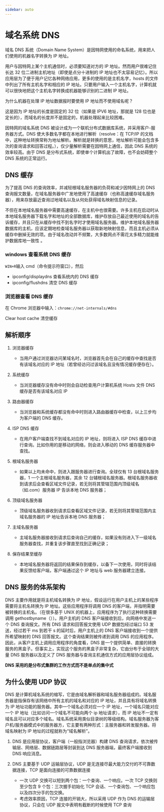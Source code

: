 ```yaml
---
sidebar: auto
---
```


# 域名系统 DNS

域名 DNS 系统（Domain Name System）是因特网使用的命名系统，用来把人们使用的机器名字转换为 IP 地址。

用户与因特网上某个主机通信时，必须要知道对方的 IP 地址。然而用户很难记住长达 32 位二进制主机地址（即使是点分十进制的 IP 地址也不太容易记忆）。所以应用层为了便于用户记忆各种网络应用，更多的使用的是主机名字，hosts 的文件中列出了所有主机名字和相应的 IP 地址。只要用户输入一个主机名字，计算机就可以很快地把这个主机名字转换成机器能够识别的二进制 IP 地址。

为什么机器在处理 IP 地址数据报时要使用 IP 地址而不使用域名呢？

这是因为 IP 地址的长度是固定的 32 位（如果是 IPV6 地址，那就是 128 位也是定长的），而域名的长度并不是固定的，机器处理起来比较困难。

因特网的域名系统 DNS 被设计成为一个联机分布式数据库系统，并采用客户-服务器方式。DNS 使大多数名字都在本地进行解析（resolve：在 TCP/IP 的文档中，这种地址转换常称为地址解析。解析就是转换的意思，地址解析可能会包含多次的查询请求和回答过程。），仅少量解析需要在因特网上通信，因此 DNS 系统的效率较高。由于 DNS 是分布式系统，即使单个计算机出了故障，也不会妨碍整个 DNS 系统的正常运行。

## DNS 缓存

为了提高 DNS 的查询效率，并减轻根域名服务器的负荷和减少因特网上的 DNS 查询报文数量，在域名服务器中广发地使用了高速缓存（也称高速缓存域名服务器），用来存放最近查询过地域名以及从何处获得域名映射信息的记录。

不但在本地域名服务器中需要高速缓存，在主机中也很需要。许多主机在启动时从本地域名服务器下载名字和地址的全部数据库，维护存放自己最近使用的域名的告诉缓存，并且只在从缓存中找不到名字时才使用域名服务器。维护本地域名服务器数据库的主机，应该定期地检查域名服务器以获取新地映射信息，而且主机必须从缓存中删掉无效的项。由于域名改动并不频繁，大多数网点不需花太多精力就能维护数据库地一致性 。

### windows 查看系统 DNS 缓存

`WIN+R`输入 cmd（命令提示符窗口），然后

- ipconfig/displaydns 查看系统内的 DNS 缓存
- ipconfig/flushdns 清空 DNS 缓存

### 浏览器查看 DNS 缓存

在 Chrome 浏览器中输入：`chrome://net-internals/#dns`

Clear host cache 清空缓存

## 解析顺序

1. 浏览器缓存

   - 当用户通过浏览器访问某域名时，浏览器首先会在自己的缓存中查找是否有该域名对应的 IP 地址（若曾经访问过该域名且没有情况缓存便存在）。

2. 系统缓存

   - 当浏览器缓存没有命中时则会自动检查用户计算机系统 Hosts 文件 DNS 缓存是否有该域名对应 IP

3. 路由器缓存

   - 当浏览器和系统缓存都没有命中时则进入路由器缓存中检查，以上三步均为客户端的 DNS 缓存。

4. ISP DNS 缓存

   - 在用户客户端查找不到域名对应的 IP 地址，则将进入 ISP DNS 缓存中进行查询。比如你用的是移动的网络，则会进入移动的 DNS 缓存服务器中查找。

5. 根域名服务器

   - 如果以上均未命中，则进入跟服务器进行查询。全球仅有 13 台根域名服务器，1 一个主根域名服务器，其余 12 台辅根域名服务器。根域名服务器收到请求后会查看区域文件记录，若无则将其管辖范围内顶级域名（如.com）服务器 IP 告诉本地 DNS 服务器；

6. 顶级域名服务器

   - 顶级域名服务器收到请求后查看区域文件记录，若无则将其管辖范围内主域名服务器的 IP 地址告诉本地 DNS 服务器；

7. 主域名服务器

   - 主域名服务器接收到请求后查询自己的缓存，如果没有则进入下一级域名服务器查找，并重复该步骤直至找到正确记录；

8. 保存结果至缓存

   - 本地域名服务器将返回的结果保存到缓存，以备下一次使用，同时将该结果反馈给客户端，客户端通过这个 IP 地址与 web 服务器建立连接。

## DNS 服务的体系架构

DNS 主要作用就是将主机域名转换为 IP 地址，假设运行在用户主机上的某些程序需要将主机名转换为 IP 地址。这些应用程序将调用 DNS 的客户端，并指明需要被转换的主机名。（在很多基于 UNIX 的机器上，应用程序为了执行这种转换需要调用 gethostbyname（））。用户主机的 DNS 客户端接收到后，向网络中发送一个 DNS 查询报文。所有 DNS 请求和回答报文使用 UDP 数据包经过端口 53 发送，经过若干 ms 到若干 s 的延时后，用户主机上的 DNS 客户端接收到一个提供所希望映射的 DNS 回答报文。这个查询结果则被传递到调用 DNS 的应用程序。因此，从客户主机上调用应用程序的角度看，DNS 是一个提供简单、直接的转换服务的黑盒子。但事实上，实现这个服务的黑盒子非常复杂，它由分布于全球的大量 DNS 服务器以及定义了 DNS 服务器与查询主机通信方式的应用层协议组成。

**DNS 采用的是分布式集群的工作方式而不是单点的集中式**

## 为什么使用 UDP 协议

DNS 是计算机域名系统的缩写，它是由域名解析器和域名服务器组成的。域名服务器是指保存有该网络中所有主机的域名和对应的 IP 地址，并且具有将域名转换为 IP 地址功能的服务器。其中一个域名必须对应一个 IP 地址，一个域名只能对应一个 IP 地址（比如访问一个域名不可能向两个 ip 地址请求），而 IP 地址不一定有域名且可以对应多个域名。域名系统采用类似目录树的等级结构。域名服务器为客户机/服务器模式中的服务器方，它主要有两种形式：主服务器和转发服务器。将域名映射为 IP 地址的过程就称为“域名解析”。

1. DNS 是应用层协议，客户端（一般指浏览器）构建 DNS 查询请求，依次被传输层、网络层、数据链路层等封装到达 DNS 服务器端，最终客户端接收到 DNS 响应消息。

2. DNS 主要基于 UDP 运输层协议，UDP 是无连接尽最大能力交付的不可靠数据连接，TCP 是面向连接的可靠数据连接

   - 一次 UDP 交换可以短到两个包：一个查询、一个响应。一次 TCP 交换则至少包含 9 个包：三次握手初始化 TCP 会话、一个查询包、一个响应包以及四次分手的包交换。
   - 考虑效率原因，TCP 连接的开销大，所以采用 UDP 作为 DNS 的运输层协议，只会在 UDP 报文中表明有截断的时候使用 TCP 查询
